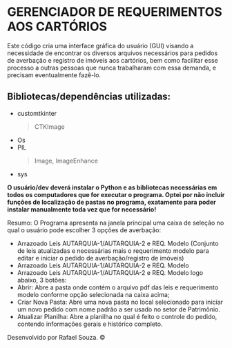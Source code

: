 # GERENCIADOR DE REQUERIMENTOS AOS CARTÓRIOS

Este código cria uma interface gráfica do usuário (GUI) visando a necessidade de encontrar os diversos arquivos necessários para pedidos de averbação e registro de imóveis aos cartórios, bem como facilitar esse processo a outras pessoas que nunca trabalharam com essa demanda, e precisam eventualmente fazê-lo.

## Bibliotecas/dependências utilizadas:
   - customtkinter
        > CTKImage
   - Os
   - PIL
        > Image, ImageEnhance
   - sys

<strong>O usuário/dev deverá instalar o Python e as bibliotecas necessárias em todos os computadores que for executar o programa. Optei por não incluir funções de localização de pastas no programa, exatamente para poder instalar manualmente toda vez que for necessário!</strong>
  
    
Resumo:
O Programa apresenta na janela principal uma caixa de seleção no qual o usuário pode escolher 3 opções de averbação:
   - Arrazoado Leis AUTARQUIA-1/AUTARQUIA-2 e REQ. Modelo (Conjunto de leis atualizadas e necessárias mais o requerimento modelo para editar e iniciar o pedido de averbação/registro de imóveis)
   - Arrazoado Leis AUTARQUIA-1/AUTARQUIA-2 e REQ. Modelo
   - Arrazoado Leis AUTARQUIA-1/AUTARQUIA-2 e REQ. Modelo
logo abaixo, 3 botões:
   - Abrir: Abre a pasta onde contém o arquivo pdf das leis e requerimento modelo conforme opção selecionada na caixa acima;
   - Criar Nova Pasta: Abre uma nova pasta no local selecionado para iniciar um novo pedido com nome padrão a ser usado no setor de Patrimônio.
   - Atualizar Planilha: Abre a planilha no qual é feito o controle do pedido, contendo informações gerais e histórico completo.

Desenvolvido por Rafael Souza. ©
